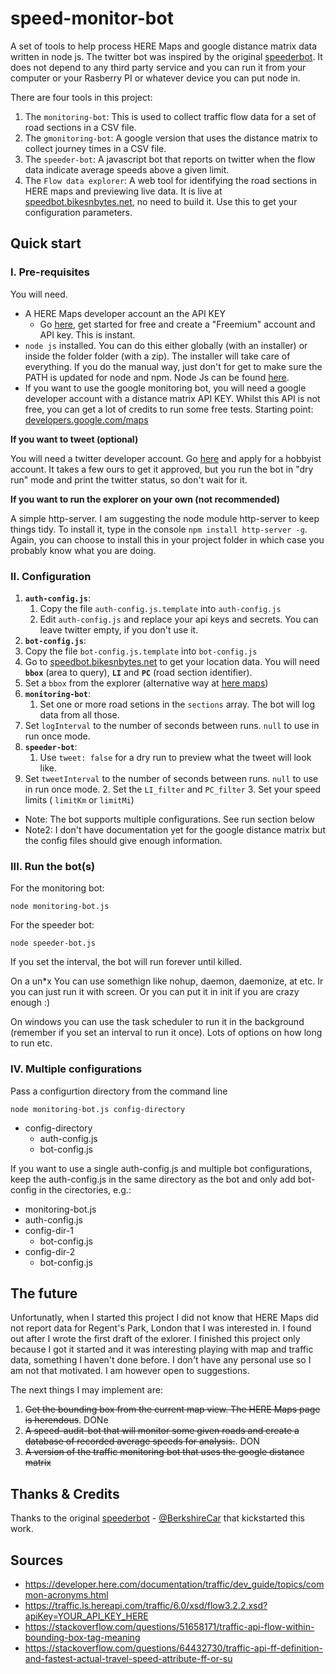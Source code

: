 # speed-monitor-bot #

A set of tools to help process HERE Maps and google distance matrix data written in node js. The twitter bot was inspired by the original [speederbot](https://github.com/BerkshireCar/SpeederBot). It does not depend to any third party service and you can run it from your computer or your Rasberry PI or whatever device you can put node in.

There are four tools in this project:

1. The `monitoring-bot`: This is used to collect traffic flow data for a set of road sections in a CSV file.
2. The `gmonitoring-bot`: A google version that uses the distance matrix to collect journey times in a CSV file.
3. The `speeder-bot`: A javascript bot that reports on twitter when the flow data indicate average speeds above a given limit.
4. The `Flow data explorer`: A web tool for identifying the road sections in HERE maps and previewing live data. It is live at [speedbot.bikesnbytes.net](https://speedbot.bikesnbytes.net/), no need to build it. Use this to get your configuration parameters.

## Quick start ###

### I. Pre-requisites ###

You will need.

* A HERE Maps developer account an the API KEY
  * Go [here](https://developer.here.com/), get started for free and create a "Freemium" account and API key. This is instant.
* `node js` installed. You can do this either globally (with an installer) or inside the folder folder (with a zip). The installer will take care of everything. If you do the manual way, just don't for get to make sure the PATH is updated for node and npm. Node Js can be found [here](https://nodejs.org/en/download/).
* If you want to use the google monitoring bot, you will need a google developer account with a distance matrix API KEY. Whilst this API is not free, you can get a lot of credits to run some free tests. Starting point: [developers.google.com/maps](https://developers.google.com/maps)

**If you want to tweet (optional)**

You will need a twitter developer account. Go [here](https://developer.twitter.com/en/apply-for-access) and apply for a hobbyist account. It takes a few ours to get it approved, but you run the bot in "dry run" mode and print the twitter status, so don't wait for it.

**If you want to run the explorer on your own (not recommended)**

A simple http-server. I am suggesting the node module http-server to keep things tidy. To install it, type in the console `npm install http-server -g`. Again, you can choose to install this in your project folder in which case you probably know what you are doing.

### II. Configuration ###

1. **`auth-config.js`**:
   1. Copy the file `auth-config.js.template` into `auth-config.js`
   2. Edit `auth-config.js` and replace your api keys and secrets. You can leave twitter empty, if you don't use it.
2. **`bot-config.js`**:
  1. Copy the file `bot-config.js.template` into `bot-config.js`
  2. Go to [speedbot.bikesnbytes.net](https://speedbot.bikesnbytes.net/) to get your location data. You will need **`bbox`** (area to query), **`LI`** and **`PC`** (road section identifier).
  3. Set a `bbox` from the explorer (alternative way at [here maps](https://developer.here.com/documentation/examples/rest/traffic/traffic-flow-bounding-box))
  4. **`monitoring-bot`**:
     1. Set one or more road setions in the `sections` array. The bot will log data from all those.
   2. Set `logInterval` to the number of seconds between runs. `null` to use in run once mode.
  5. **`speeder-bot`**:
     1. Use `tweet: false` for a dry run to preview what the tweet will look like.
   2. Set `tweetInterval` to the number of seconds between runs. `null` to use in run once mode.
     2. Set the `LI_filter` and `PC_filter`
     3. Set your speed limits ( `limitKm` or `limitMi`)

* Note: The bot supports multiple configurations. See run section below
* Note2: I don't have documentation yet for the google distance matrix but the config files should give enough information.

### III. Run the bot(s) ###

For the monitoring bot:
```
node monitoring-bot.js
```
For the speeder bot:
```
node speeder-bot.js
```
If you set the interval, the bot will run forever until killed.

On a un\*x You can use somethign like nohup, daemon, daemonize, at etc. Ir you can just run it with screen. Or you can put it in init if you are crazy enough :)

On windows you can use the task scheduler to run it in the background (remember if you set an interval to run it once). Lots of options on how long to run etc.


### IV. Multiple configurations ###

Pass a configurtion directory from the command line

```
node monitoring-bot.js config-directory
```

- config-directory
   - auth-config.js
   - bot-config.js

If you want to use a single auth-config.js and multiple bot configurations, keep the auth-config.js in the same directory as the bot
and only add bot-config in the cirectories, e.g.:

- monitoring-bot.js
- auth-config.js
- config-dir-1
   - bot-config.js
- config-dir-2
   - bot-config.js

## The future ##

Unfortunatly, when I started this project I did not know that HERE Maps did not report data for Regent's Park, London that I was interested in. I found out after I wrote the first draft of the exlorer. I finished this project only because I got it started and it was interesting playing with map and traffic data, something I haven't done before. I don't have any personal use so I am not that motivated. I am however open to suggestions.

The next things I may implement are:

1. ~~Get the bounding box from the current map view. The HERE Maps page is herendous~~. DONe
2. ~~A speed-audit-bot that will monitor some given roads and create a database of recorded average speeds for analysis.~~. DON
3. ~~A version of the traffic monitoring bot that uses the google distance matrix~~

## Thanks & Credits ##

Thanks to the original [speederbot](https://github.com/BerkshireCar/SpeederBot) - [@BerkshireCar](https://twitter.com/BerkshireCar) that kickstarted this work.


## Sources ##

* https://developer.here.com/documentation/traffic/dev_guide/topics/common-acronyms.html
* https://traffic.ls.hereapi.com/traffic/6.0/xsd/flow3.2.2.xsd?apiKey=YOUR_API_KEY_HERE
* https://stackoverflow.com/questions/51658171/traffic-api-flow-within-bounding-box-tag-meaning
* https://stackoverflow.com/questions/64432730/traffic-api-ff-definition-and-fastest-actual-travel-speed-attribute-ff-or-su


